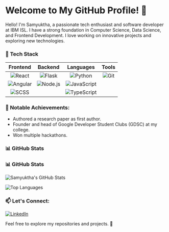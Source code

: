 # Welcome to My GitHub Profile! 👋

Hello! I'm Samyuktha, a passionate tech enthusiast and software developer at IBM ISL. I have a strong foundation in Computer Science, Data Science, and Frontend Development. I love working on innovative projects and exploring new technologies.

### 🔧 **Tech Stack**

| **Frontend** | **Backend** | **Languages** | **Tools** |
|:------------:|:-----------:|:-------------:|:---------:|
| ![React](https://img.shields.io/badge/-React-61DAFB?style=flat-square&logo=react&logoColor=white) | ![Flask](https://img.shields.io/badge/-Flask-000000?style=flat-square&logo=flask&logoColor=white) | ![Python](https://img.shields.io/badge/-Python-3776AB?style=flat-square&logo=python&logoColor=white) | ![Git](https://img.shields.io/badge/-Git-F05032?style=flat-square&logo=git&logoColor=white) |
| ![Angular](https://img.shields.io/badge/-Angular-DD0031?style=flat-square&logo=angular&logoColor=white) | ![Node.js](https://img.shields.io/badge/-Node.js-339933?style=flat-square&logo=node.js&logoColor=white) | ![JavaScript](https://img.shields.io/badge/-JavaScript-F7DF1E?style=flat-square&logo=javascript&logoColor=white) |  |
| ![SCSS](https://img.shields.io/badge/-SCSS-CC6699?style=flat-square&logo=sass&logoColor=white) |  | ![TypeScript](https://img.shields.io/badge/-TypeScript-007ACC?style=flat-square&logo=typescript&logoColor=white) |  |


### 🌟 Notable Achievements:
- Authored a research paper as first author.
- Founder and head of Google Developer Student Clubs (GDSC) at my college.
- Won multiple hackathons.

### 📊 **GitHub Stats**

### 📊 **GitHub Stats**

![Samyuktha's GitHub Stats](https://github-readme-stats.vercel.app/api?username=samyuktha-12&show_icons=true&bg_color=30,000000,4B0082&title_color=ffffff&text_color=ffffff&icon_color=8A2BE2)

![Top Languages](https://github-readme-stats.vercel.app/api/top-langs/?username=samyuktha-12&layout=compact&bg_color=30,000000,4B0082&title_color=ffffff&text_color=ffffff)

### 📫 Let's Connect:
[![LinkedIn](https://img.shields.io/badge/LinkedIn-blue?style=for-the-badge&logo=linkedin)](https://linkedin.com/in/samyuktha-m-s)

Feel free to explore my repositories and projects. 🚀

